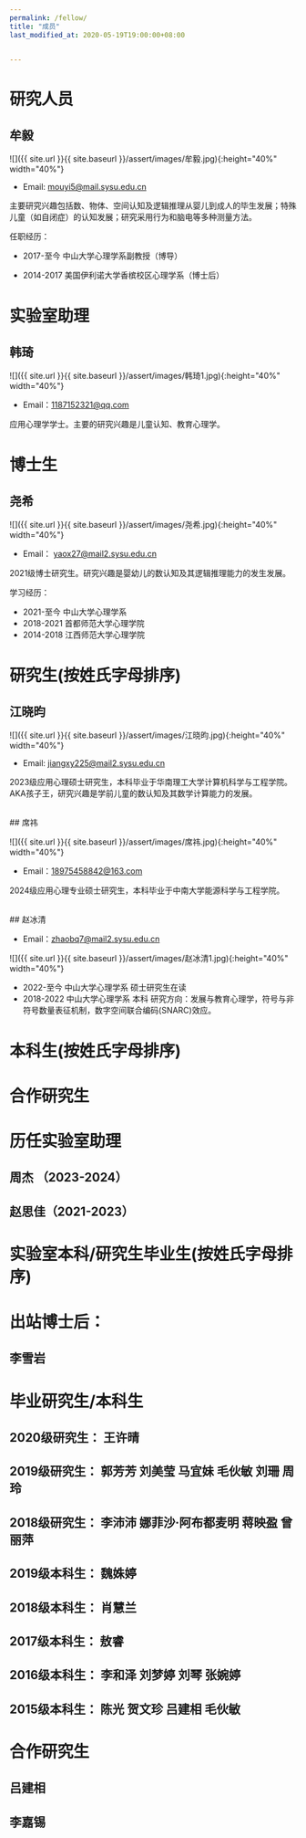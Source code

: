 ```yaml
---
permalink: /fellow/
title: "成员"
last_modified_at: 2020-05-19T19:00:00+08:00


---
```


# 研究人员

## 牟毅

![]({{ site.url }}{{ site.baseurl }}/assert/images/牟毅.jpg){:height="40%" width="40%"}

- Email: mouyi5@mail.sysu.edu.cn

主要研究兴趣包括数、物体、空间认知及逻辑推理从婴儿到成人的毕生发展；特殊儿童（如自闭症）的认知发展；研究采用行为和脑电等多种测量方法。

任职经历：

- 2017-至今  中山大学心理学系副教授（博导）

- 2014-2017 美国伊利诺大学香槟校区心理学系（博士后）


# 实验室助理

## 韩琦

![]({{ site.url }}{{ site.baseurl }}/assert/images/韩琦1.jpg){:height="40%" width="40%"}

- Email：1187152321@qq.com

应用心理学学士。主要的研究兴趣是儿童认知、教育心理学。


# 博士生

## 尧希

![]({{ site.url }}{{ site.baseurl }}/assert/images/尧希.jpg){:height="40%" width="40%"}

- Email： yaox27@mail2.sysu.edu.cn

2021级博士研究生。研究兴趣是婴幼儿的数认知及其逻辑推理能力的发生发展。

学习经历：

- 2021-至今 中山大学心理学系
- 2018-2021 首都师范大学心理学院
- 2014-2018 江西师范大学心理学院


# 研究生(按姓氏字母排序)

## 江晓昀

![]({{ site.url }}{{ site.baseurl }}/assert/images/江晓昀.jpg){:height="40%" width="40%"}

- Email: jiangxy225@mail2.sysu.edu.cn

 2023级应用心理硕士研究生，本科毕业于华南理工大学计算机科学与工程学院。AKA孩子王，研究兴趣是学前儿童的数认知及其数学计算能力的发展。

<br>
## 席祎

![]({{ site.url }}{{ site.baseurl }}/assert/images/席祎.jpg){:height="40%" width="40%"}

- Email：18975458842@163.com

2024级应用心理专业硕士研究生，本科毕业于中南大学能源科学与工程学院。

<br>
## 赵冰清

- Email：zhaobq7@mail2.sysu.edu.cn

![]({{ site.url }}{{ site.baseurl }}/assert/images/赵冰清1.jpg){:height="40%" width="40%"}

- 2022-至今  中山大学心理学系 硕士研究生在读
- 2018-2022 中山大学心理学系 本科
  研究方向：发展与教育心理学，符号与非符号数量表征机制，数字空间联合编码(SNARC)效应。


# 本科生(按姓氏字母排序)


# 合作研究生


# 历任实验室助理

## 周杰  （2023-2024）
## 赵思佳（2021-2023）


# 实验室本科/研究生毕业生(按姓氏字母排序)

# 出站博士后：

## 李雪岩

# 毕业研究生/本科生

## 2020级研究生： 王许晴
## 2019级研究生： 郭芳芳 刘美莹 马宜妹 毛伙敏 刘珊 周玲
## 2018级研究生： 李沛沛  娜菲沙·阿布都麦明 蒋映盈 曾丽萍
## 2019级本科生： 魏姝婷
## 2018级本科生： 肖慧兰
## 2017级本科生： 敖睿
## 2016级本科生： 李和泽  刘梦婷  刘琴  张婉婷
## 2015级本科生： 陈光  贺文珍  吕建相  毛伙敏

# 合作研究生

## 吕建相
## 李嘉锡
